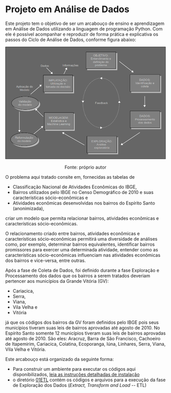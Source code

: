 # Projeto em Análise de Dados

Este projeto tem o objetivo de ser um arcabouço de ensino e aprendizagem em Análise de Dados utilizando a linguagem de programação Python. Com ele é possível acompanhar e reproduzir de forma prática e explicativa os passos do Ciclo de Análise de Dados, conforme figura abaixo:
<div align="center">
  
![](https://github.com/LabPEC/ProjetoAnaliseDados/blob/main/Docs/CicloDadosGray.png)

  Fonte: próprio autor
  
</div>

O problema aqui tratado consite em, fornecidas as tabelas de
- Classificação Nacional de Atividades Econômicas do IBGE,
- Bairros utilizados pelo IBGE no Censo Demográfico de 2010 e suas características sócio-econômicas e
- Atividades econômicas desenvolvidas nos bairros do Espírito Santo (anonimizada),

criar um modelo que permita relacionar bairros, atividades econômicas e características sócio-econômicas.

O relacionamento criado entre bairros, atividades econômicas e características sócio-econômicas permitirá uma diversidade de análises como, por exemplo, determinar bairros equivalentes, identificar bairros promissores para exercer uma determinada atividade, entender como as características sócio-econômicas influenciam nas atividades econômicas dos bairros e vice-versa, entre outras.

Após a fase de Coleta de Dados, foi definido durante a fase Exploração e Processamento dos dados que os bairros a serem tratados deveriam pertencer aos municípios da Grande Vitória (GV):
 - Cariacica,
 - Serra,
 - Viana,
 - Vila Velha e
 - Vitória

já que os códigos dos bairros da GV foram definidos pelo IBGE pois seus municípios tiveram suas leis de bairros aprovadas até agosto de 2010. No Espírito Santo somente 12 municípios  tiveram suas leis de bairros aprovadas até agosto de 2010. São eles: Aracruz, Barra de São Francisco, Cachoeiro de Itapemirim, Cariacica,
Colatina, Ecoporanga, Iúna, Linhares, Serra, Viana, Vila Velha e Vitória.

Este arcabouço está organizado da seguinte forma:

* Para construir um ambiente para executar os códigos aqui disponibilizados, [leia as instruções detalhadas de instalação](https://github.com/LabPEC/ProjetoAnaliseDados/blob/main/INSTALL.md)
* o diretório [01ETL](https://github.com/LabPEC/ProjetoAnaliseDados/tree/main/01ETL) contém os códigos e arquivos para a execução da fase de Exploração dos Dados (*Extract, Transform and Load* -- ETL)




